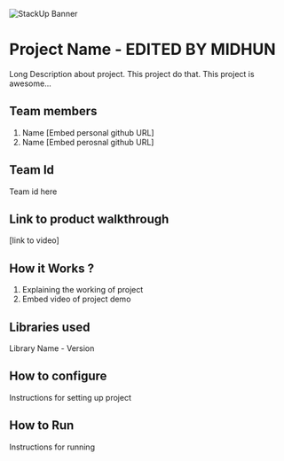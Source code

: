 ![StackUp Banner]([https://tinkerhub.frappe.cloud/files/stackup%20banner.jpeg])

# Project Name - EDITED BY MIDHUN

Long Description about project. This project do that. This project is awesome...

## Team members

1. Name [Embed personal github URL]
2. Name [Embed perosnal github URL]

## Team Id

Team id here

## Link to product walkthrough

[link to video]

## How it Works ?

1. Explaining the working of project
2. Embed video of project demo

## Libraries used

Library Name - Version

## How to configure

Instructions for setting up project

## How to Run

Instructions for running

